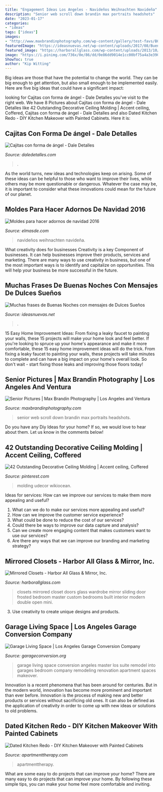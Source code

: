 ```yaml
---
title: "Engagement Ideas Los Angeles - Navideños Weihnachten Navideña"
description: "Senior web scroll down brandin max portraits headshots"
date: "2023-01-17"
categories:
- "ideas"
tags: ["ideas"]
images:
- "http://www.maxbrandinphotography.com/wp-content/gallery/test-favs/B0C4015fnl_web.jpg"
featuredImage: "https://ideasnuevas.net/wp-content/uploads/2017/08/BuenasNoches4001-500x889.jpg"
featured_image: "https://harborallglass.com/wp-content/uploads/2013/10/83.jpg"
image: "https://i.pinimg.com/736x/0e/86/dd/0e86dd9014e1cc00bf75a4a3e39084a0.jpg"
ShowToc: true
author: "Kip Witting"
---
```



Big ideas are those that have the potential to change the world. They can be big enough to get attention, but also small enough to be implemented easily. Here are five big ideas that could have a significant impact: 

	

		
looking for Cajitas con forma de ángel - Dale Detalles you've visit to the right web. We have 8 Pictures about Cajitas con forma de ángel - Dale Detalles like 42 Outstanding Decorative Ceiling Molding | Accent ceiling, Coffered, Cajitas con forma de ángel - Dale Detalles and also Dated Kitchen Redo - DIY Kitchen Makeover with Painted Cabinets. Here it is:
		
    
## Cajitas Con Forma De ángel - Dale Detalles

<img loading=lazy src="https://i1.wp.com/www.daledetalles.com/wp-content/uploads/2017/09/cajitas-con-forma-de-angel10.jpg" onerror="this.onerror=null;this.src='https://tse1.mm.bing.net/th?id=OIP.eZOMtQW9fSXWcSUI2qb36AHaJ4&amp;pid=15.1';" alt="Cajitas con forma de ángel - Dale Detalles">

_Source: daledetalles.com_

>. 

	

As the world turns, new ideas and technologies keep on arising. Some of these ideas can be helpful to those who want to improve their lives, while others may be more questionable or dangerous. Whatever the case may be, it is important to consider what these innovations could mean for the future of our planet.

    
## Moldes Para Hacer Adornos De Navidad 2016

<img loading=lazy src="http://elmasde.com/wp-content/uploads/2015/11/i0bPYg5hG34.jpg" onerror="this.onerror=null;this.src='https://tse2.mm.bing.net/th?id=OIP.RrmTV3zZOKKASIaDrP-ImwHaJ3&amp;pid=15.1';" alt="Moldes para hacer adornos de navidad 2016">

_Source: elmasde.com_

>navideños weihnachten navideña. 

	

What creativity does for businesses
Creativity is a key Component of businesses. It can help businesses improve their products, services and marketing. There are many ways to use creativity in business, but one of the most important ways is to identify and capitalize on opportunities. This will help your business be more successful in the future.

    
## Muchas Frases De Buenas Noches Con Mensajes De Dulces Sueños

<img loading=lazy src="https://ideasnuevas.net/wp-content/uploads/2017/08/BuenasNoches4001-500x889.jpg" onerror="this.onerror=null;this.src='https://tse2.mm.bing.net/th?id=OIP.q-mWeJrCUomQ_3no8CHUQAHaNK&amp;pid=15.1';" alt="Muchas frases de Buenas Noches con mensajes de Dulces Sueños">

_Source: ideasnuevas.net_

>. 

	

15 Easy Home Improvement Ideas: From fixing a leaky faucet to painting your walls, these 15 projects will make your home look and feel better.
If you're looking to spruce up your home's appearance and make it more comfortable, these 15 easy home improvement ideas will do the trick. From fixing a leaky faucet to painting your walls, these projects will take minutes to complete and can have a big impact on your home's overall look. So don't wait - start fixing those leaks and improving those floors today!

    
## Senior Pictures | Max Brandin Photography | Los Angeles And Ventura

<img loading=lazy src="http://www.maxbrandinphotography.com/wp-content/gallery/test-favs/B0C4015fnl_web.jpg" onerror="this.onerror=null;this.src='https://tse1.mm.bing.net/th?id=OIP.8BoqcStxsJx6TrnBKlCJSgHaLH&amp;pid=15.1';" alt="Senior Pictures | Max Brandin Photography | Los Angeles and Ventura">

_Source: maxbrandinphotography.com_

>senior web scroll down brandin max portraits headshots. 

	

Do you have any Diy Ideas for your home? If so, we would love to hear about them. Let us know in the comments below!

    
## 42 Outstanding Decorative Ceiling Molding | Accent Ceiling, Coffered

<img loading=lazy src="https://i.pinimg.com/736x/0e/86/dd/0e86dd9014e1cc00bf75a4a3e39084a0.jpg" onerror="this.onerror=null;this.src='https://tse1.mm.bing.net/th?id=OIP.iQRFXc4p0nBPT0bsfOWaVwHaLH&amp;pid=15.1';" alt="42 Outstanding Decorative Ceiling Molding | Accent ceiling, Coffered">

_Source: pinterest.com_

>molding udecor wikiocean. 

	

Ideas for services: How can we improve our services to make them more appealing and useful?
1. What can we do to make our services more appealing and useful? 
2. How can we improve the customer service experience? 
3. What could be done to reduce the cost of our services? 
4. Could there be ways to improve our data capture and analysis? 
5. Can we create more engaging content that makes customers want to use our services? 
6. Are there any ways that we can improve our branding and marketing strategy?

    
## Mirrored Closets - Harbor All Glass &amp; Mirror, Inc.

<img loading=lazy src="https://harborallglass.com/wp-content/uploads/2013/10/83.jpg" onerror="this.onerror=null;this.src='https://tse3.mm.bing.net/th?id=OIP.JSaSN4fJn6sUTPMOFPAD_wHaJ4&amp;pid=15.1';" alt="Mirrored Closets - Harbor All Glass &amp; Mirror, Inc.">

_Source: harborallglass.com_

>closets mirrored closet doors glass wardrobe mirror sliding door frosted bedroom master custom bedrooms built interior modern double open mini. 

	

3. Use creativity to create unique designs and products.

    
## Garage Living Space | Los Angeles Garage Conversion Company

<img loading=lazy src="https://www.garageconversion.org/uploads/images/LivingSpace/livinggarage--1-.jpg" onerror="this.onerror=null;this.src='https://tse2.mm.bing.net/th?id=OIP.Z-k-kIYBy0eBX9Ia4_yvlgHaDc&amp;pid=15.1';" alt="Garage Living Space | Los Angeles Garage Conversion Company">

_Source: garageconversion.org_

>garage living space conversion angeles master los suite remodel into garages bedroom company remodeling renovation apartment spaces makeover. 

	

Innovation is a recent phenomena that has been around for centuries. But in the modern world, innovation has become more prominent and important than ever before. Innovation is the process of making new and better products or services without sacrificing old ones. It can also be defined as the application of creativity in order to come up with new ideas or solutions to old problems.

    
## Dated Kitchen Redo - DIY Kitchen Makeover With Painted Cabinets

<img loading=lazy src="https://cdn.apartmenttherapy.info/image/upload/f_auto,q_auto:eco,c_fill,g_auto,w_1500/at/home-projects/2020-01/arianna_danielson_kitchen_before_1_tagged" onerror="this.onerror=null;this.src='https://tse4.mm.bing.net/th?id=OIP.vK7W8JRsy2r13FOlKyh8UQDhEs&amp;pid=15.1';" alt="Dated Kitchen Redo - DIY Kitchen Makeover with Painted Cabinets">

_Source: apartmenttherapy.com_

>apartmenttherapy. 

	

What are some easy to do projects that can improve your home?
There are many easy to do projects that can improve your home. By following these simple tips, you can make your home feel more comfortable and inviting.

